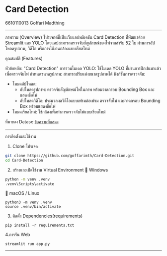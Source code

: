 # Card Detection
6610110013 Goffari Madthing

----------------------------------------------------------------------------------------------------------------------------------------------------------------------------------------------------------------------------------------------------------------------------------

ภาพรวม (Overview)
โปรเจกต์นี้เป็นเว็บแอปพลิเคชัน Card Detection ที่พัฒนาด้วย Streamlit และ YOLO โดยแอปสามารถตรวจจับสัญลักษณ์ของไพ่จากสำรับ 52 ใบ ผ่านการอัปโหลดรูปภาพ, วิดีโอ หรือการใช้งานกล้องแบบเรียลไทม์

คุณสมบัติ (Features)

หัวข้อหลัก: "Card Detection"
การรวมโมเดล YOLO: ใช้โมเดล YOLO ที่ผ่านการฝึกฝนมาแล้วเพื่อตรวจจับไพ่
กำหนดขนาดรูปภาพ: สามารถปรับแต่งขนาดรูปภาพได้
ฟังก์ชันการตรวจจับ:
- โหมดอัปโหลด:
    - อัปโหลดรูปภาพ: ตรวจจับสัญลักษณ์ไพ่ในภาพ พร้อมวาดกรอบ Bounding Box และแสดงชื่อไพ่
    - อัปโหลดวิดีโอ: ประมวลผลวิดีโอแบบเฟรมต่อเฟรม ตรวจจับไพ่ และวาดกรอบ Bounding Box พร้อมแสดงชื่อไพ่
- โหมดเรียลไทม์: ใช้กล้องเพื่อทำการตรวจจับไพ่แบบเรียลไทม์

ที่มาของ Datase
[ข้อความที่แสดง](https://universe.roboflow.com/augmented-startups/playing-cards-ow27d/dataset/4)

----------------------------------------------------------------------------------------------------------------------------------------------------------------------------------------------------------------------------------------------------------------------------------

การติดตั้งและใช้งาน
1. Clone โปรเจค
```bash
git clone https://github.com/goffarimth/Card-Detection.git
cd Card-Detection
```
2. สร้างและเปิดใช้งาน Virtual Environment
🔹 Windows
```bash
python -m venv .venv
.venv\Scripts\activate
```
🔹 macOS / Linux
```
python3 -m venv .venv
source .venv/bin/activate
```
3. ติดตั้ง Dependencies(requirements)
```
pip install -r requirements.txt
```
4.การรัน Web
```
streamlit run app.py
```
----------------------------------------------------------------------------------------------------------------------------------------------------------------------------------------------------------------------------------------------------------------------------------

